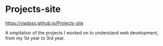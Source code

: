 # Projects-site

https://viadsss.github.io/Projects-site

A ompilation of the projects I worked on to understand web development, from my 1st year to 3rd year.
